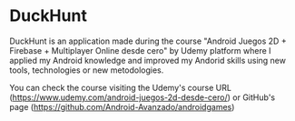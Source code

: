# DuckHunt
DuckHunt is an application made during the course "Android Juegos 2D + Firebase + Multiplayer Online desde cero" by Udemy platform where I applied my Android knowledge and improved my Andorid skills using new tools, technologies or new metodologies. 

You can check the course visiting the Udemy's course URL (https://www.udemy.com/android-juegos-2d-desde-cero/) or GitHub's page (https://github.com/Android-Avanzado/androidgames)
